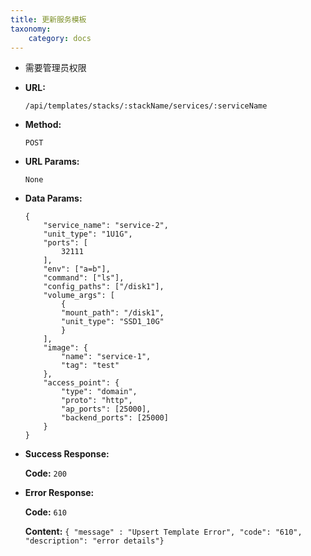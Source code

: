 ```yaml
---
title: 更新服务模板
taxonomy:
    category: docs
---
```


- 需要管理员权限

* **URL:**

    `/api/templates/stacks/:stackName/services/:serviceName`

* **Method:**

    `POST`

* **URL Params:**

    `None`

* **Data Params:**

    ```
    {
        "service_name": "service-2",
        "unit_type": "1U1G",
        "ports": [
            32111
        ],
        "env": ["a=b"],
        "command": ["ls"],
        "config_paths": ["/disk1"],
        "volume_args": [
            {
            "mount_path": "/disk1",
            "unit_type": "SSD1_10G"
            }
        ],
        "image": {
            "name": "service-1",
            "tag": "test"
        },
        "access_point": {
            "type": "domain",
            "proto": "http",
            "ap_ports": [25000],
            "backend_ports": [25000]
        }
    }
    ```

* **Success Response:**

	**Code:** `200`

* **Error Response:**

	**Code:** `610`
  	
  	**Content:** `{ "message" : "Upsert Template Error", "code": "610", "description": "error details"}`